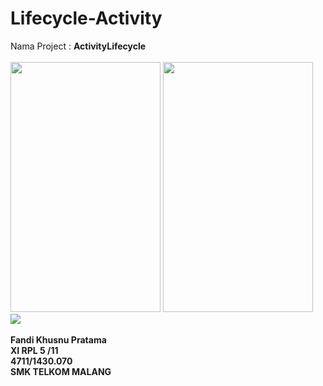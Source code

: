 # Lifecycle-Activity
Nama Project : <b>ActivityLifecycle</b>
<br>
<br>
<img src="https://cloud.githubusercontent.com/assets/22116846/19224685/437331a0-8eb5-11e6-93b5-d091a9d70c65.png" width="240px" height="400px">
<img src="https://cloud.githubusercontent.com/assets/22116846/19350926/e05586be-9183-11e6-9172-f8250d6b18ea.png" width="240px" height="400px">
<br>
<img src="https://cloud.githubusercontent.com/assets/22116846/19224664/bf9bae34-8eb4-11e6-8445-ec384b8ca21d.JPG" >
<br>
<br>
<b>Fandi Khusnu Pratama <br>
XI RPL 5 /11 <br>
4711/1430.070 <br>
SMK TELKOM MALANG</b>


